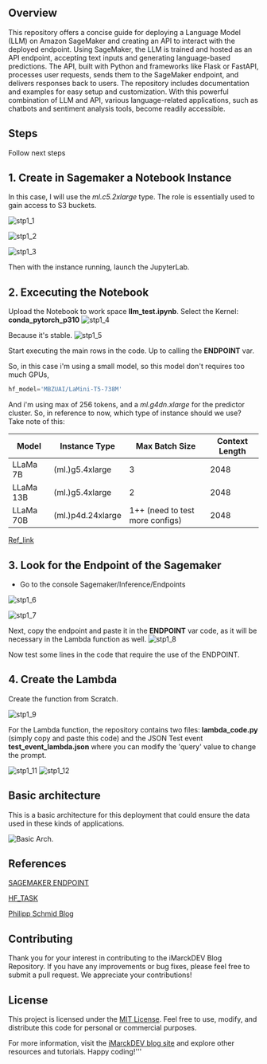 ## Overview
This repository offers a concise guide for deploying a Language Model (LLM) on Amazon SageMaker and creating an API to interact with the deployed endpoint. Using SageMaker, the LLM is trained and hosted as an API endpoint, accepting text inputs and generating language-based predictions. The API, built with Python and frameworks like Flask or FastAPI, processes user requests, sends them to the SageMaker endpoint, and delivers responses back to users. The repository includes documentation and examples for easy setup and customization. With this powerful combination of LLM and API, various language-related applications, such as chatbots and sentiment analysis tools, become readily accessible.
## Steps
Follow next steps
## 1. Create in Sagemaker a Notebook Instance
In this case, I will use the *ml.c5.2xlarge* type. The role is essentially used to gain access to S3 buckets.

![stp1_1](img/sgmk_stp1.png)

![stp1_2](img/sgmk_stp2.png)

![stp1_3](img/sgmk_stp3.png)

Then with the instance running, launch the JupyterLab.

## 2. Excecuting the Notebook
Upload the Notebook to work space **llm_test.ipynb**.
Select the Kernel: **conda_pytorch_p310**
![stp1_4](img/sgmk_stp4.png)

Because it's stable.
![stp1_5](img/sgmk_stp5.png)

Start executing the main rows in the code. Up to calling the **ENDPOINT** var.

So, in this case i'm using a small model, so this model don't requires too much GPUs, 
```python
hf_model='MBZUAI/LaMini-T5-738M'
``` 
And i'm using max of 256 tokens, and a *ml.g4dn.xlarge* for the predictor cluster.
So, in reference to now, which type of instance should we use? Take note of this:

| Model    | Instance Type      | Max Batch Size          | Context Length |
|--------- |------------------- |------------------------ |--------------- |
| LLaMa 7B | (ml.)g5.4xlarge    | 3                       | 2048           |
| LLaMa 13B| (ml.)g5.4xlarge    | 2                       | 2048           |
| LLaMa 70B| (ml.)p4d.24xlarge  | 1++ (need to test more configs) | 2048           |

[Ref_link](https://www.philschmid.de/sagemaker-llama2-qlora)

## 3. Look for the Endpoint of the Sagemaker
+ Go to the console Sagemaker/Inference/Endpoints

![stp1_6](img/sgmk_stp6.png)

![stp1_7](img/sgmk_stp7.png)

Next, copy the endpoint and paste it in the **ENDPOINT** var code, as it will be necessary in the Lambda function as well.
![stp1_8](img/sgmk_stp8.png)

Now test some lines in the code that require the use of the ENDPOINT.

## 4. Create the Lambda

Create the function from Scratch.

![stp1_9](img/sgmk_stp9.png)

For the Lambda function, the repository contains two files:  **lambda_code.py**  (simply copy and paste this code) and the JSON Test event **test_event_lambda.json** where you can modify the 'query' value to change the prompt.

![stp1_11](img/sgmk_stp11.png)
![stp1_12](img/sgmk_stp12.png)

## Basic architecture
This is a basic architecture for this deployment that could ensure the data used in these kinds of applications.

![Basic Arch.](img/LLM_AWS_TEST.png)

## References

[SAGEMAKER ENDPOINT](https://docs.aws.amazon.com/sagemaker/latest/dg/serverless-endpoints-create.html)

[HF_TASK](https://github.com/huggingface/hub-docs/blob/main/tasks/src/const.ts)

[Philipp Schmid Blog](https://www.philschmid.de/)


## Contributing

Thank you for your interest in contributing to the iMarckDEV Blog Repository. If you have any improvements or bug fixes, please feel free to submit a pull request. We appreciate your contributions!

## License

This project is licensed under the [MIT License](LICENSE). Feel free to use, modify, and distribute this code for personal or commercial purposes.

For more information, visit the [iMarckDEV blog site](https://www.imarck.dev) and explore other resources and tutorials. Happy coding!'''
